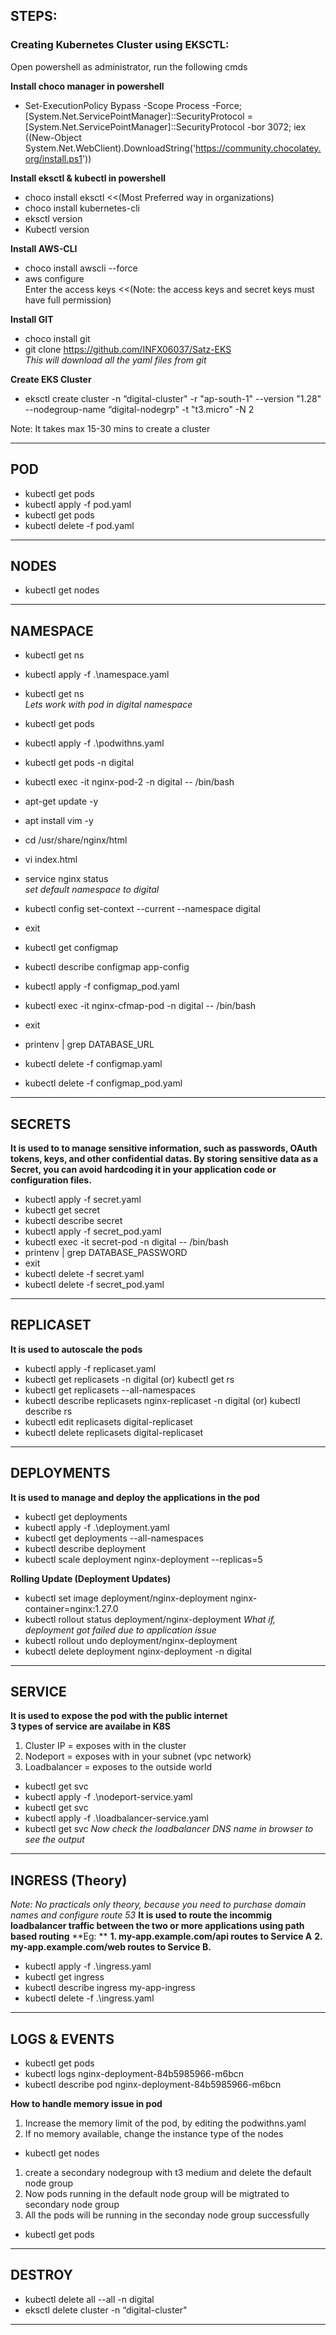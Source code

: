 
STEPS: 
----------------
### Creating Kubernetes Cluster using EKSCTL:
Open powershell as administrator, run the following cmds  

**Install choco manager in powershell**
- Set-ExecutionPolicy Bypass -Scope Process -Force; [System.Net.ServicePointManager]::SecurityProtocol = [System.Net.ServicePointManager]::SecurityProtocol -bor 3072; iex ((New-Object System.Net.WebClient).DownloadString('https://community.chocolatey.org/install.ps1'))

**Install eksctl & kubectl in powershell**
- choco install eksctl <<(Most Preferred way in organizations)
- choco install kubernetes-cli
- eksctl version
- Kubectl version
  
**Install AWS-CLI**
- choco install awscli --force
- aws configure  
  Enter the access keys <<(Note: the access keys and secret keys must have full permission)

**Install GIT**
- choco install git
- git clone https://github.com/INFX06037/Satz-EKS  
 *This will download all the yaml files from git*

**Create EKS Cluster**
- eksctl create cluster -n “digital-cluster" -r "ap-south-1" --version "1.28" --nodegroup-name “digital-nodegrp" -t "t3.micro" -N 2

Note: It takes max 15-30 mins to create a cluster


------------------
POD
-------------------
- kubectl get pods   
- kubectl apply -f pod.yaml
- kubectl get pods
- kubectl delete -f pod.yaml

------------------
NODES
-------------------
- kubectl get nodes

------------------
NAMESPACE
-------------------
- kubectl get ns
- kubectl apply -f .\namespace.yaml
- kubectl get ns  
 *Lets work with pod in digital namespace*  
- kubectl get pods
- kubectl apply -f .\podwithns.yaml
- kubectl get pods -n digital
- kubectl exec -it nginx-pod-2 -n digital -- /bin/bash
- apt-get update -y
- apt install vim -y
- cd /usr/share/nginx/html
- vi index.html
- service nginx status  
 *set default namespace to digital*  
- kubectl config set-context --current --namespace digital
- exit

- kubectl get configmap
- kubectl describe configmap app-config
- kubectl apply -f configmap_pod.yaml
- kubectl exec -it nginx-cfmap-pod -n digital -- /bin/bash
- exit
- printenv | grep DATABASE_URL
- kubectl delete -f configmap.yaml
- kubectl delete -f configmap_pod.yaml  

------------------
SECRETS
-------------------
**It is used to to manage sensitive information, such as passwords, OAuth tokens, keys, and other confidential datas. By storing sensitive data as a Secret, you can avoid hardcoding it in your application code or configuration files.** 
- kubectl apply -f secret.yaml
- kubectl get secret
- kubectl describe secret
- kubectl apply -f secret_pod.yaml
- kubectl exec -it secret-pod -n digital -- /bin/bash
- printenv | grep DATABASE_PASSWORD
- exit
- kubectl delete -f secret.yaml
- kubectl delete -f secret_pod.yaml

------------------
REPLICASET
-------------------
**It is used to autoscale the pods**  
- kubectl apply -f replicaset.yaml
- kubectl get replicasets -n digital (or) kubectl get rs
- kubectl get replicasets --all-namespaces
- kubectl describe replicasets nginx-replicaset -n digital (or) kubectl describe rs
- kubectl edit replicasets digital-replicaset
- kubectl delete replicasets digital-replicaset


------------------
DEPLOYMENTS
-------------------
**It is used to manage and deploy the applications in the pod**  
- kubectl get deployments
- kubectl apply -f .\deployment.yaml
- kubectl get deployments --all-namespaces
- kubectl describe deployment
- kubectl scale deployment nginx-deployment --replicas=5

**Rolling Update (Deployment Updates)**
- kubectl set image deployment/nginx-deployment nginx-container=nginx:1.27.0
- kubectl rollout status deployment/nginx-deployment
  *What if, deployment got failed due to application issue*
- kubectl rollout undo deployment/nginx-deployment
- kubectl delete deployment nginx-deployment -n digital


------------------
SERVICE
-------------------
**It is used to expose the pod with the public internet**  
**3 types of service are availabe in K8S**
1. Cluster IP    =  exposes with in the cluster
2. Nodeport      =  exposes with in your subnet (vpc network)
3. Loadbalancer  =  exposes to the outside world
   
- kubectl get svc
- kubectl apply -f .\nodeport-service.yaml
- kubectl get svc
- kubectl apply -f .\loadbalancer-service.yaml
- kubectl get svc
*Now check the loadbalancer DNS name in browser to see the output*


------------------
INGRESS (Theory)
-------------------
*Note: No practicals only theory, because you need to purchase domain names and configure route 53*
**It is used to route the incommig loadbalancer traffic between the two or more applications using path based routing** 
**Eg: ** 
    **1. my-app.example.com/api routes to Service A**
    **2. my-app.example.com/web routes to Service B.**
- kubectl apply -f .\ingress.yaml
- kubectl get ingress
- kubectl describe ingress my-app-ingress
- kubectl delete -f .\ingress.yaml


------------------
LOGS & EVENTS
-------------------
- kubectl get pods
- kubectl logs nginx-deployment-84b5985966-m6bcn
- kubectl describe pod nginx-deployment-84b5985966-m6bcn

**How to handle memory issue in pod**  
1. Increase the memory limit of the pod, by editing the podwithns.yaml
2. If no memory available, change the instance type of the nodes  
- kubectl get nodes
1. create a secondary nodegroup with t3 medium and delete the default node group
2. Now pods running in the default node group will be migtrated to secondary node group
3. All the pods will be running in the seconday node group successfully
- kubectl get pods

------------------
DESTROY
-------------------
- kubectl delete all --all -n digital
- eksctl delete cluster -n “digital-cluster"
 ---

